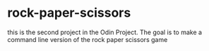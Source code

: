 # rock-paper-scissors
this is the second project in the Odin Project. 
The goal is to make a command line version of the rock paper scissors game